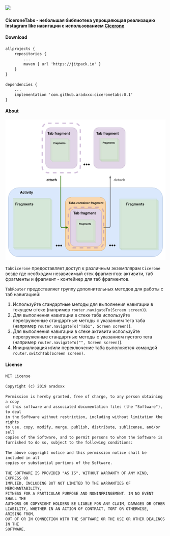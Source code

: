 [![](https://jitpack.io/v/aradxxx/ciceronetabs.svg)](https://jitpack.io/#aradxxx/ciceronetabs)
#### CiceroneTabs - небольшая библиотека упрощаяющая реализацию Instagram like навигации с использованием [Cicerone](https://github.com/terrakok/Cicerone)

#### Download
```
allprojects {
	repositories {
	    ...
	    maven { url 'https://jitpack.io' }
    }
}

dependencies {
    ...
    implementation 'com.github.aradxxx:ciceronetabs:0.1'
}
```

#### About

<div style="text-align:center"><img src="/media/ui_scheme.png"/></div>

```TabCicerone``` предоставляет доступ к различным экземплярам ```Cicerone``` везде где необходим независимый стек фрагментов:
активити, таб фрагменты и фрагмент - контейнер для таб фрагментов.

```TabRouter``` предоставляет группу дополнительных методов для работы с таб навигацией:
 1. Используйте стандартные методы для выполнения навигации в текущем стеке (например ```router.navigateTo(Screen screen)```).
 2. Для выполнения навигации в стеке таба используйте перегруженные стандартные методы с указанием тега таба (например ```router.navigateTo("Tab1", Screen screen)```).
 3. Для выполнения навигации в стеке активити используйте перегруженные стандартные методы с указанием пустого тега (например ```router.navigateTo("", Screen screen)```).
 4. Инициализация и/или переключение таба выполняется командой ```router.switchTab(Screen screen)```.
 
 #### License
 ```
 MIT License
 
 Copyright (c) 2019 aradxxx
 
 Permission is hereby granted, free of charge, to any person obtaining a copy
 of this software and associated documentation files (the "Software"), to deal
 in the Software without restriction, including without limitation the rights
 to use, copy, modify, merge, publish, distribute, sublicense, and/or sell
 copies of the Software, and to permit persons to whom the Software is
 furnished to do so, subject to the following conditions:
 
 The above copyright notice and this permission notice shall be included in all
 copies or substantial portions of the Software.
 
 THE SOFTWARE IS PROVIDED "AS IS", WITHOUT WARRANTY OF ANY KIND, EXPRESS OR
 IMPLIED, INCLUDING BUT NOT LIMITED TO THE WARRANTIES OF MERCHANTABILITY,
 FITNESS FOR A PARTICULAR PURPOSE AND NONINFRINGEMENT. IN NO EVENT SHALL THE
 AUTHORS OR COPYRIGHT HOLDERS BE LIABLE FOR ANY CLAIM, DAMAGES OR OTHER
 LIABILITY, WHETHER IN AN ACTION OF CONTRACT, TORT OR OTHERWISE, ARISING FROM,
 OUT OF OR IN CONNECTION WITH THE SOFTWARE OR THE USE OR OTHER DEALINGS IN THE
 SOFTWARE.
 ```